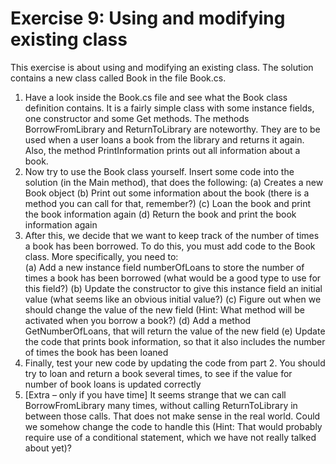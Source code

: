 ﻿# Exercise 9: Using and modifying existing class

This exercise is about using and modifying an existing class. The 
solution contains a new class called Book in the file Book.cs. 
 
1. Have a look inside the Book.cs file and see what the Book 
class definition contains. It is a fairly simple class with some 
instance fields, one constructor and some Get methods. The methods 
BorrowFromLibrary and ReturnToLibrary are 
noteworthy. They are to be used when a user loans a book 
from the library and returns it again. Also, the method 
PrintInformation prints out all information about a book. 
2. Now try to use the Book class yourself. Insert some code into 
the solution (in the Main method), that does 
the following: 
(a) Creates a new Book object 
(b) Print out some information about the book (there is a 
method you can call for that, remember?) 
(c) Loan the book and print the book information again 
(d) Return the book and print the book information again 
3. After this, we decide that we want to keep track of the 
number of times a book has been borrowed. To do this, you 
must add code to the Book class. More specifically, you need 
to:  
(a) Add a new instance field numberOfLoans to store the 
number of times a book has been borrowed (what 
would be a good type to use for this field?) 
(b) Update the constructor to give this instance field an 
initial value (what seems like an obvious initial value?) 
(c) Figure out when we should change the value of the new 
field (Hint: What method will be activated when you 
borrow a book?) 
(d) Add a method GetNumberOfLoans, that will return the 
value of the new field 
(e) Update the code that prints book information, so that it 
also includes the number of times the book has been 
loaned 
4. Finally, test your new code by updating the code from part 2. 
You should try to loan and return a book several times, to see 
if the value for number of book loans is updated correctly 
5. [Extra – only if you have time] It seems strange that we can 
call BorrowFromLibrary many times, without calling 
ReturnToLibrary in between those calls. That does not make 
sense in the real world. Could we somehow change the code 
to handle this (Hint: That would probably require use of a 
conditional statement, which we have not really talked about 
yet)? 




